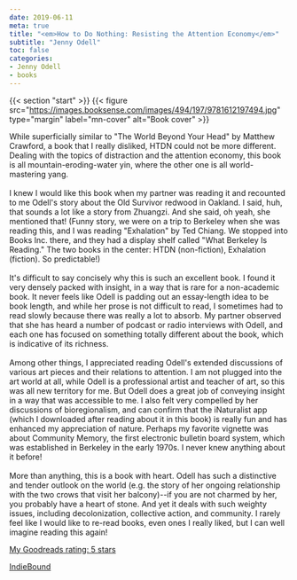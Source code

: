 ```yaml
---
date: 2019-06-11
meta: true
title: "<em>How to Do Nothing: Resisting the Attention Economy</em>"
subtitle: "Jenny Odell"
toc: false
categories:
- Jenny Odell
- books
---
```


{{< section "start" >}}
{{< figure src="https://images.booksense.com/images/494/197/9781612197494.jpg" type="margin" label="mn-cover" alt="Book cover" >}}

While superficially similar to "The World Beyond Your Head" by Matthew Crawford, a book that I really disliked, HTDN could not be more different. Dealing with the topics of distraction and the attention economy, this book is all mountain-eroding-water yin, where the other one is all world-mastering yang.<br /><br />I knew I would like this book when my partner was reading it and recounted to me Odell's story about the Old Survivor redwood in Oakland. I said, huh, that sounds a lot like a story from Zhuangzi. And she said, oh yeah, she mentioned that! (Funny story, we were on a trip to Berkeley when she was reading this, and I was reading "Exhalation" by Ted Chiang. We stopped into Books Inc. there, and they had a display shelf called "What Berkeley Is Reading." The two books in the center: HTDN (non-fiction), Exhalation (fiction). So predictable!)<br /><br />It's difficult to say concisely why this is such an excellent book. I found it very densely packed with insight, in a way that is rare for a non-academic book. It never feels like Odell is padding out an essay-length idea to be book length, and while her prose is not difficult to read, I sometimes had to read slowly because there was really a lot to absorb. My partner observed that she has heard a number of podcast or radio interviews with Odell, and each one has focused on something totally different about the book, which is indicative of its richness.<br /><br />Among other things, I appreciated reading Odell's extended discussions of various art pieces and their relations to attention. I am not plugged into the art world at all, while Odell is a professional artist and teacher of art, so this was all new territory for me. But Odell does a great job of conveying insight in a way that was accessible to me. I also felt very compelled by her discussions of bioregionalism, and can confirm that the iNaturalist app (which I downloaded after reading about it in this book) is really fun and has enhanced my appreciation of nature. Perhaps my favorite vignette was about Community Memory, the first electronic bulletin board system, which was established in Berkeley in the early 1970s. I never knew anything about it before!<br /><br />More than anything, this is a book with heart. Odell has such a distinctive and tender outlook on the world (e.g. the story of her ongoing relationship with the two crows that visit her balcony)--if you are not charmed by her, you probably have a heart of stone. And yet it deals with such weighty issues, including decolonization, collective action, and community. I rarely feel like I would like to re-read books, even ones I really liked, but I can well imagine reading this again!

[My Goodreads rating: 5 stars](https://www.goodreads.com/review/show/2832438973)  

[IndieBound](https://www.indiebound.org/book/9781612197494)
